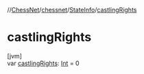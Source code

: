 //[ChessNet](../../../index.md)/[chessnet](../index.md)/[StateInfo](index.md)/[castlingRights](castling-rights.md)

# castlingRights

[jvm]\
var [castlingRights](castling-rights.md): [Int](https://kotlinlang.org/api/latest/jvm/stdlib/kotlin/-int/index.html) = 0
